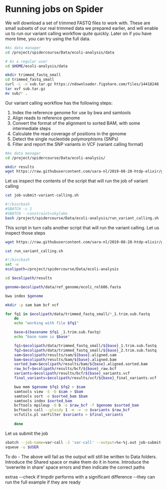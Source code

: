 # Running jobs on Spider

We will download a set of trimmed FASTQ files to work with. These are small subsets of our real trimmed data we prepared earlier, and will enable us to run our variant calling workflow quite quickly. Later on if you have more time, you can try using the full data.

```sh
#As data manager
cd /project/spidercourse/Data/ecoli-analysis/data

# As a regular user
cd $HOME/ecoli-analysis/data

mkdir trimmed_fastq_small
cd trimmed_fastq_small
curl -L -o sub.tar.gz https://ndownloader.figshare.com/files/14418248
tar xvf sub.tar.gz
mv sub/* .
```

Our variant calling workflow has the following steps:

1. Index the reference genome for use by bwa and samtools  
2. Align reads to reference genome  
3. Convert the format of the alignment to sorted BAM, with some intermediate steps  
4. Calculate the read coverage of positions in the genome  
5. Detect the single nucleotide polymorphisms (SNPs)  
6. Filter and report the SNP variants in VCF (variant calling format) 

```sh
#As data manager
cd /project/spidercourse/Data/ecoli-analysis/

mkdir results
wget https://raw.githubusercontent.com/sara-nl/2019-08-28-htdp-elixir/gh-pages/_episodes/scripts/job-submit-variant-calling.sh
```

Let us inspect the contents of the script that will run the job of variant calling

```sh
cat job-submit-variant-calling.sh

#!/bin/bash
#SBATCH -c 1
#SBATCH --constraint=skylake
bash /project/spidercourse/Data/ecoli-analysis/run_variant_calling.sh 
```

This script in turn calls another script that will run the variant calling. Let us inspect those steps

```sh
wget https://raw.githubusercontent.com/sara-nl/2019-08-28-htdp-elixir/gh-pages/_episodes/scripts/run-variant-calling.sh

cat run_variant_calling.sh

#!/bin/bash
set -e
ecolipath=/project/spidercourse/Data/ecoli-analysis

cd $ecolipath/results

genome=$ecolipath/data/ref_genome/ecoli_rel606.fasta

bwa index $genome

mkdir -p sam bam bcf vcf

for fq1 in $ecolipath/data/trimmed_fastq_small/*_1.trim.sub.fastq
    do
    echo "working with file $fq1"

    base=$(basename $fq1 _1.trim.sub.fastq)
    echo "base name is $base"

    fq1=$ecolipath/data/trimmed_fastq_small/${base}_1.trim.sub.fastq
    fq2=$ecolipath/data/trimmed_fastq_small/${base}_2.trim.sub.fastq
    sam=$ecolipath/results/sam/${base}.aligned.sam
    bam=$ecolipath/results/bam/${base}.aligned.bam
    sorted_bam=$ecolipath/results/bam/${base}.aligned.sorted.bam
    raw_bcf=$ecolipath/results/bcf/${base}_raw.bcf
    variants=$ecolipath/results/bcf/${base}_variants.vcf
    final_variants=$ecolipath/results/vcf/${base}_final_variants.vcf 

    bwa mem $genome $fq1 $fq2 > $sam
    samtools view -S -b $sam > $bam
    samtools sort -o $sorted_bam $bam 
    samtools index $sorted_bam
    bcftools mpileup -O b -o $raw_bcf -f $genome $sorted_bam
    bcftools call --ploidy 1 -m -v -o $variants $raw_bcf 
    vcfutils.pl varFilter $variants > $final_variants
   
    done
```

Let us submit the job

```sh
sbatch --job-name=var-call -J 'var-call' --output=%x-%j.out job-submit-variant-calling.sh
squeue -u $USER
```

To do - The above will fail as the output will still be written to Data folders. Introduce the Shared space or make them do it in home. Introduce the 'overwrite in share' space errors and then indicate the correct paths

extras
--check if tmpdir performs with a significant difference
--they can run the full example if they are ready

